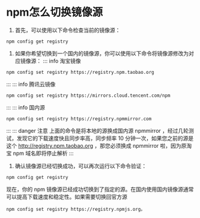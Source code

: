 # npm怎么切换镜像源
1. 首先，可以使用以下命令检查当前的镜像源：

``` shell
npm config get registry
```

1. 如果你希望切换到一个国内的镜像源，你可以使用以下命令将镜像源修改为对应镜像源：
::: info 淘宝镜像
``` shell 
npm config set registry https://registry.npm.taobao.org 
```
:::
::: info 腾讯云镜像
``` shell
npm config set registry https://mirrors.cloud.tencent.com/npm
```
:::
::: info 国内源
``` shell
npm config set registry https://registry.npmmirror.com
```
:::
::: danger 注意
上面的命令是将本地的源换成国内源 npmmirror ，经过几轮测试，发现它的下载速度快且同步率高，同步频率 10 分钟一次，如果您之前的源是这个 http://registry.npm.taobao.org ，那您必须换成 npmmirror 啦，因为原淘宝 npm 域名即将停止解析
:::



1. 确认镜像源已经切换成功，可以再次运行以下命令验证：
``` shell
npm config get registry
```

现在，你的 npm 镜像源已经成功切换到了指定的源。在国内使用国内镜像源通常可以提高下载速度和稳定性。如果需要切换回官方源

``` shell
npm config set registry https://registry.npmjs.org。
```

